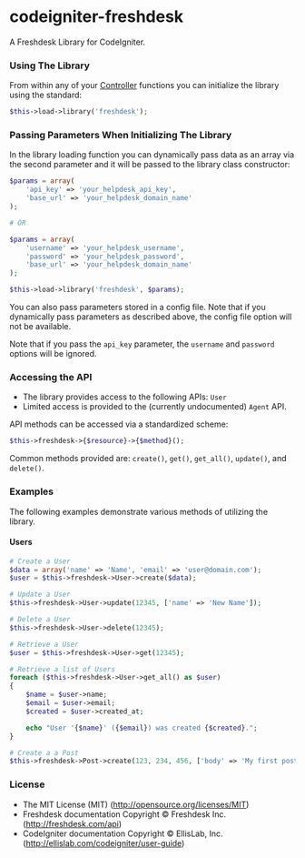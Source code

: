 # codeigniter-freshdesk

A Freshdesk Library for CodeIgniter.

### Using The Library

From within any of your [Controller][controller] functions you can initialize the library using the standard:
```php
$this->load->library('freshdesk');
```

[controller]:http://ellislab.com/codeigniter/user-guide/general/controllers.html

### Passing Parameters When Initializing The Library

In the library loading function you can dynamically pass data as an array via the second parameter and it will be passed to the library class constructor:
```php
$params = array(
    'api_key' => 'your_helpdesk_api_key',
    'base_url' => 'your_helpdesk_domain_name'
);

# OR

$params = array(
    'username' => 'your_helpdesk_username',
    'password' => 'your_helpdesk_password',
    'base_url' => 'your_helpdesk_domain_name'
);

$this->load->library('freshdesk', $params);
```

You can also pass parameters stored in a config file. Note that if you dynamically pass parameters as described above, the config file option will not be available.

Note that if you pass the `api_key` parameter, the `username` and `password` options will be ignored.

### Accessing the API
 * The library provides access to the following APIs: `User`
 * Limited access is provided to the (currently undocumented) `Agent` API.

API methods can be accessed via a standardized scheme:
```php
$this->freshdesk->{$resource}->{$method}();
```
Common methods provided are: `create()`, `get()`, `get_all()`, `update()`, and `delete()`.

### Examples
The following examples demonstrate various methods of utilizing the library.

#### Users
```php
# Create a User
$data = array('name' => 'Name', 'email' => 'user@domain.com');
$user = $this->freshdesk->User->create($data);

# Update a User
$this->freshdesk->User->update(12345, ['name' => 'New Name']);

# Delete a User
$this->freshdesk->User->delete(12345);

# Retrieve a User
$user = $this->freshdesk->User->get(12345);

# Retrieve a list of Users
foreach ($this->freshdesk->User->get_all() as $user)
{
    $name = $user->name;
    $email = $user->email;
    $created = $user->created_at;

    echo "User '{$name}' ({$email}) was created {$created}.";
}

# Create a a Post
$this->freshdesk->Post->create(123, 234, 456, ['body' => 'My first post!']);
```

### License
 * The MIT License (MIT) (http://opensource.org/licenses/MIT)
 * Freshdesk documentation Copyright &copy; Freshdesk Inc. (http://freshdesk.com/api)
 * CodeIgniter documentation Copyright &copy; EllisLab, Inc. (http://ellislab.com/codeigniter/user-guide)
